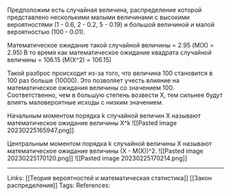 Предположим есть случайная величина, распределение которой представлено несколькими малыми величинами с высокими вероятностями (1 - 0.6, 2 - 0.2, 5 - 0.19) и большой величиной и малой вероятностью (100 - 0.01). 

Математическое ожидание такой случайной величины = 2.95 (M(X) = 2.95)
В то время как математическое ожидание квадрата случайной величины = 106.15 (M(X^2) = 106.15)

Такой разброс происходит из-за того, что величина 100 становится в 100 раз больше (10000). Это позволяет учесть влияние на математическое ожидания величины со значением 100. Соответственно, чем в большую степень возвести Х, тем сильнее будут влиять маловероятные исходы с низким значением. 

Начальным моментом порядка k случайной величин Х называют математическое ожидание величины Х^k
![[Pasted image 20230225165947.png]]

Центральным моментом порядка k случайной величины Х называют математическое ожидание величины (Х - М(Х))^2.
![[Pasted image 20230225170120.png]]
![[Pasted image 20230225170214.png]]
___
Links: [[Теория вероятностей и математическая статистика]] [[Закон распределения]]
Tags:
References:
